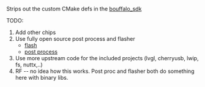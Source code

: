 Strips out the custom CMake defs in the [bouffalo_sdk](https://github.com/bouffalolab/bouffalo_sdk) 

TODO:
1. Add other chips
2. Use fully open source post process and flasher
    * [flash](https://git.lerch.org/lobo/blflashcommand)
    * [post process](https://github.com/Fishwaldo/bflb_fw_post_proc)
4. Use more upstream code for the included projects (lvgl, cherryusb, lwip, fs, nuttx,..)
5. RF -- no idea how this works. Post proc and flasher both do something here with binary libs.
